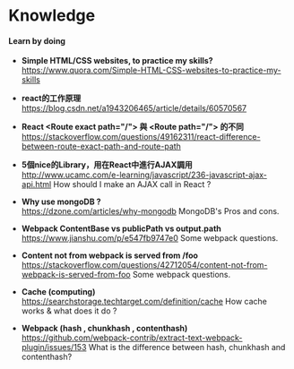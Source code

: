 # Knowledge


#### Learn by doing

- **Simple HTML/CSS websites, to practice my skills?**
  https://www.quora.com/Simple-HTML-CSS-websites-to-practice-my-skills

- **react的工作原理**  
  https://blog.csdn.net/a1943206465/article/details/60570567
  
- **React &lt;Route exact path="/"&gt; 與 &lt;Route path="/"&gt; 的不同**  
  https://stackoverflow.com/questions/49162311/react-difference-between-route-exact-path-and-route-path
  
- **5個nice的Library，用在React中進行AJAX調用**  
  http://www.ucamc.com/e-learning/javascript/236-javascript-ajax-api.html
  How should I make an AJAX call in React ?
 
- **Why use mongoDB ?**  
  https://dzone.com/articles/why-mongodb
  MongoDB's Pros and cons.
  
- **Webpack ContentBase vs publicPath vs output.path**  
  https://www.jianshu.com/p/e547fb9747e0
  Some webpack questions.

- **Content not from webpack is served from /foo**  
  https://stackoverflow.com/questions/42712054/content-not-from-webpack-is-served-from-foo
  Some webpack questions.

- **Cache (computing)**  
  https://searchstorage.techtarget.com/definition/cache
  How cache works & what does it do ?
  
- **Webpack (hash , chunkhash , contenthash)**  
  https://github.com/webpack-contrib/extract-text-webpack-plugin/issues/153
  What is the difference between hash, chunkhash and contenthash? 
 

 
 
